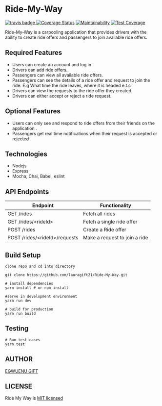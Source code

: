 # Ride-My-Way

[![travis badge](https://travis-ci.org/lauragift21/Ride-My-Way.svg?branch=ch-travis-setup-%23158419338) ![Coverage Status](https://coveralls.io/repos/github/lauragift21/Ride-My-Way/badge.svg?branch=ch-coveralls-setup-%23158419349)](https://coveralls.io/github/lauragift21/Ride-My-Way?branch=ch-coveralls-setup-%23158419349)  [![Maintainability](https://api.codeclimate.com/v1/badges/80dd9e20a072d231b94b/maintainability)](https://codeclimate.com/github/lauragift21/Ride-My-Way/maintainability) [![Test Coverage](https://api.codeclimate.com/v1/badges/80dd9e20a072d231b94b/test_coverage)](https://codeclimate.com/github/lauragift21/Ride-My-Way/test_coverage)

Ride-My-Way is a carpooling application that provides drivers with the ability to create ride offers and passengers to join available ride offers.

## Required Features

- Users can create an account and log in.
- Drivers can add ride offers..
- Passengers can view all available ride offers.
- Passengers can see the details of a ride offer and request to join the ride. E.g What time
the ride leaves, where it is headed e.t.c
- Drivers can view the requests to the ride offer they created.
- Drivers can either accept or reject a ride request.

## Optional Features

- Users can only see and respond to ride offers from their friends on the application .
- Passengers get real time notifications when their request is accepted or rejected

## Technologies
- Nodejs
- Express
- Mocha, Chai, Babel, eslint

## API Endpoints
| Endpoint | Functionality |
|----------| ------------- |
| GET /rides | Fetch all rides |
| GET /rides/\<rideId> | Fetch a single ride offer |
| POST /rides | Create a Ride offer |
| POST /rides/\<rideId>/requests | Make a request to join a ride |

## Build Setup

```
clone repo and cd into directory

git clone https://github.com/lauragift21/Ride-My-Way.git
```
```
# install dependencies
yarn install # or npm install

#serve in development environment
yarn run dev

# build for production
yarn run build
```

## Testing

```
# Run test cases 
yarn test
```

## AUTHOR

[EGWUENU GIFT](https://github.com/lauragift21)

## LICENSE

Ride My Way is [MIT licensed](https://github.com/lauragift21/Ride-My-Way/blob/develop/LICENSE)